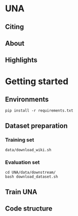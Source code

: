 # UNA

## Citing

## About

## Highlights

# Getting started

## Environments

```
pip install -r requirements.txt
```

## Dataset preparation

### Training set

```
data/download_wiki.sh
```

### Evaluation set
```
cd UNA/data/downstream/
bash download_dataset.sh
```

## Train UNA

## Code structure
